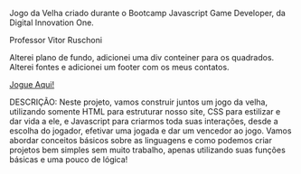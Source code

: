 Jogo da Velha criado durante o Bootcamp Javascript Game Developer, da Digital Innovation One.

Professor Vitor Ruschoni

Alterei plano de fundo, adicionei uma div conteiner para os quadrados. Alterei fontes e adicionei um footer com os meus contatos.

<a href="https://staelsabrina.github.io/BootCamp_JavaScript_Game_Developer/Projeto_Jogo_Velha/index.html">Jogue Aqui!</a>

DESCRIÇÃO:
Neste projeto, vamos construir juntos um jogo da velha, utilizando somente HTML para estruturar nosso site, CSS para estilizar e dar vida a ele, e Javascript para criarmos toda suas interações, desde a escolha do jogador, efetivar uma jogada e dar um vencedor ao jogo. Vamos abordar conceitos básicos sobre as linguagens e como podemos criar projetos bem simples sem muito trabalho, apenas utilizando suas funções básicas e uma pouco de lógica!
